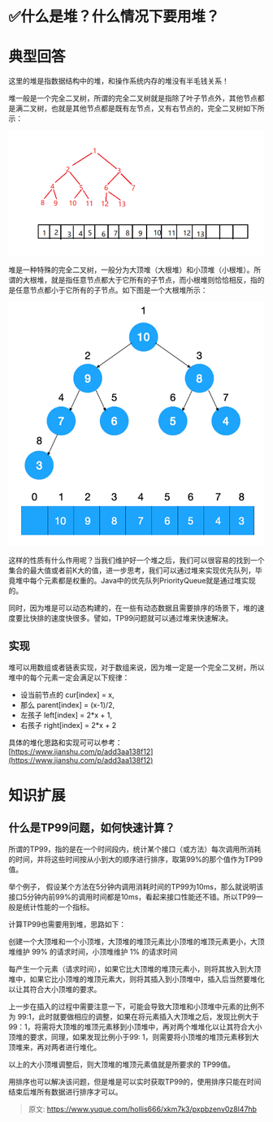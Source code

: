 # ✅什么是堆？什么情况下要用堆？

# 典型回答
这里的堆是指数据结构中的堆，和操作系统内存的堆没有半毛钱关系！



堆一般是一个完全二叉树，所谓的完全二叉树就是指除了叶子节点外，其他节点都是满二叉树，也就是其他节点都是既有左节点，又有右节点的，完全二叉树如下所示：

![1676816641927-a86cd3f1-cf77-4987-a8d9-2c4df50531c7.png](./img/uOIbNl1MgPfme4wJ/1676816641927-a86cd3f1-cf77-4987-a8d9-2c4df50531c7-358889.png)

堆是一种特殊的完全二叉树，一般分为大顶堆（大根堆）和小顶堆（小根堆）。所谓的大根堆，就是指任意节点都大于它所有的子节点，而小根堆则恰恰相反，指的是任意节点都小于它所有的子节点。如下图是一个大根堆所示：



![1676816916109-d81fa23e-e663-42d4-a44b-9f57a4c4c9cf.png](./img/uOIbNl1MgPfme4wJ/1676816916109-d81fa23e-e663-42d4-a44b-9f57a4c4c9cf-636014.png)



这样的性质有什么作用呢？当我们维护好一个堆之后，我们可以很容易的找到一个集合的最大值或者前K大的值，进一步思考，我们可以通过堆来实现优先队列，毕竟堆中每个元素都是权重的。Java中的优先队列PriorityQueue就是通过堆实现的。



同时，因为堆是可以动态构建的，在一些有动态数据且需要排序的场景下，堆的速度要比快排的速度快很多。譬如，TP99问题就可以通过堆来快速解决。

## 实现
堆可以用数组或者链表实现，对于数组来说，因为堆一定是一个完全二叉树，所以堆中的每个元素一定会满足以下规律：

+ <font style="color:rgb(18, 18, 18);">设当前节点的 cur[index] = x,</font>
+ <font style="color:rgb(18, 18, 18);">那么 parent[index] = (x-1)/2,</font>
+ <font style="color:rgb(18, 18, 18);">左孩子 left[index] = 2*x + 1,</font>
+ <font style="color:rgb(18, 18, 18);">右孩子 right[index] = 2*x + 2</font>

<font style="color:rgb(18, 18, 18);">具体的堆化思路和实现可可以参考：</font>[https://www.jianshu.com/p/add3aa138f12](https://www.jianshu.com/p/add3aa138f12)

# 知识扩展


## 什么是TP99问题，如何快速计算？
所谓的TP99，指的是在一个时间段内，统计某个接口（或方法）每次调用所消耗的时间，并将这些时间按从小到大的顺序进行排序，取第99%的那个值作为TP99值。



举个例子， 假设某个方法在5分钟内调用消耗时间的TP99为10ms，那么就说明该接口5分钟内前99%的调用时间都是10ms，看起来接口性能还不错。所以TP99一般是统计性能的一个指标。



计算TP99也需要用到堆，思路如下：



创建一个大顶堆和一个小顶堆，大顶堆的堆顶元素比小顶堆的堆顶元素更小，大顶堆维护 99% 的请求时间，小顶堆维护 1% 的请求时间



每产生一个元素（请求时间），如果它比大顶堆的堆顶元素小，则将其放入到大顶堆中，如果它比小顶堆的堆顶元素大，则将其插入到小顶堆中，插入后当然要堆化以让其符合大小顶堆的要求。



上一步在插入的过程中需要注意一下，可能会导致大顶堆和小顶堆中元素的比例不为 99:1，此时就要做相应的调整，如果在将元素插入大顶堆之后，发现比例大于 99：1，将需将大顶堆的堆顶元素移到小顶堆中，再对两个堆堆化以让其符合大小顶堆的要求，同理，如果发现比例小于99: 1，则需要将小顶堆的堆顶元素移到大顶堆来，再对两者进行堆化。



以上的大小顶堆调整后，则大顶堆的堆顶元素值就是所要求的 TP99值。



用排序也可以解决该问题，但是堆是可以实时获取TP99的，使用排序只能在时间结束后堆所有数据进行排序才可以。



> 原文: <https://www.yuque.com/hollis666/xkm7k3/pxpbzenv0z8l47hb>